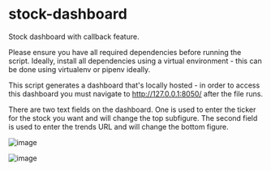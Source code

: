 # stock-dashboard
Stock dashboard with callback feature.

Please ensure you have all required dependencies before running the script. Ideally, install all dependencies using a virtual environment - this can be done using virtualenv or pipenv ideally.

This script generates a dashboard that's locally hosted - in order to access this dashboard you must navigate to http://127.0.0.1:8050/ after the file runs.

There are two text fields on the dashboard. One is used to enter the ticker for the stock you want and will change the top subfigure. The second field is used to enter the trends URL and will change the bottom figure.

![image](https://user-images.githubusercontent.com/97221598/149688059-fbee1175-e998-4738-ac95-3023759fd8eb.png)

![image](https://user-images.githubusercontent.com/97221598/149688170-4038f629-fde5-4f66-b22e-49b1baa044e3.png)
